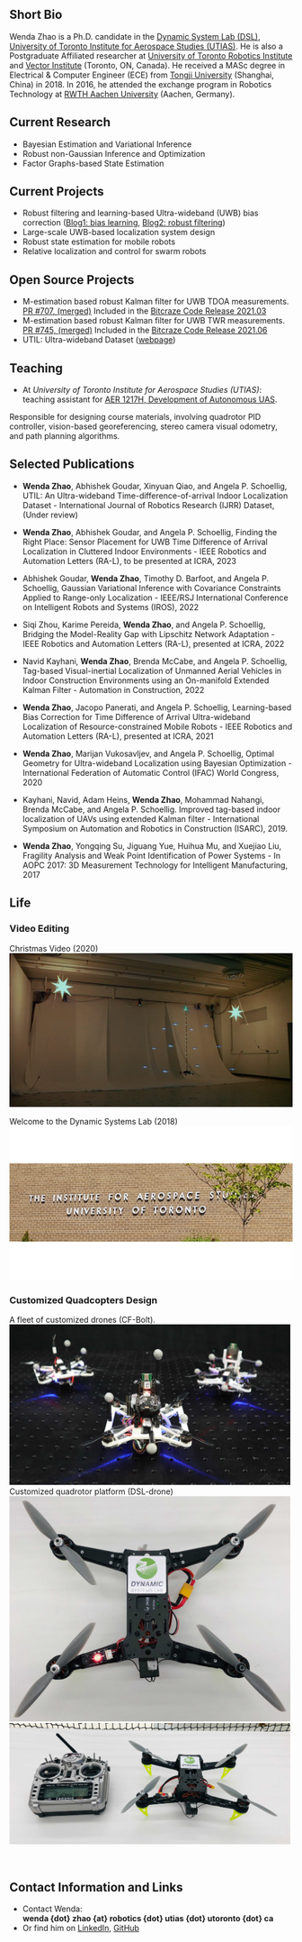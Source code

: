 ## Short Bio

Wenda Zhao is a Ph.D. candidate in the [Dynamic System Lab (DSL)][dsl], [University of Toronto Institute for Aerospace Studies (UTIAS)][utias]. He is also a Postgraduate Affiliated researcher at [University of Toronto Robotics Institute][RI] and [Vector Institute][VI] (Toronto, ON, Canada). He received a MASc degree in Electrical & Computer Engineer (ECE) from [Tongji University][tju] (Shanghai, China) in 2018. In 2016, he attended the exchange program in Robotics Technology at [RWTH Aachen University][rwth] (Aachen, Germany). 

## Current Research

- Bayesian Estimation and Variational Inference
- Robust non-Gaussian Inference and Optimization 
- Factor Graphs-based State Estimation

## Current Projects

- Robust filtering and learning-based Ultra-wideband (UWB) bias correction ([Blog1: bias learning][bias-learning], [Blog2: robust filtering][robust-filtering])
- Large-scale UWB-based localization system design
- Robust state estimation for mobile robots
- Relative localization and control for swarm robots 

## Open Source Projects
- M-estimation based robust Kalman filter for UWB TDOA measurements. [PR #707, (merged)][PR-707] Included in the [Bitcraze Code Release 2021.03][release-202103]
- M-estimation based robust Kalman filter for UWB TWR measurements. [PR #745, (merged)][PR-745] Included in the [Bitcraze Code Release 2021.06][release-202106]
- UTIL: Ultra-wideband Dataset ([webpage][uwb-dataset])

## Teaching

- At *University of Toronto Institute for Aerospace Studies (UTIAS)*:  <br /> teaching assistant for [AER 1217H, Development of Autonomous UAS][aer1217]. 

Responsible for designing course materials, involving quadrotor PID controller, vision-based georeferencing, stereo camera visual odometry, and path planning algorithms. 

## Selected Publications

- **Wenda Zhao**, Abhishek Goudar, Xinyuan Qiao, and Angela P. Schoellig, UTIL: An Ultra-wideband Time-difference-of-arrival Indoor Localization Dataset - International Journal of Robotics Research (IJRR) Dataset, (Under review)

- **Wenda Zhao**, Abhishek Goudar, and Angela P. Schoellig, Finding the Right Place: Sensor Placement for UWB Time Difference of Arrival Localization in Cluttered Indoor Environments - IEEE Robotics and Automation Letters (RA-L), to be presented at ICRA, 2023

- Abhishek Goudar, **Wenda Zhao**, Timothy D. Barfoot, and Angela P. Schoellig, Gaussian Variational Inference with Covariance Constraints Applied to Range-only Localization - IEEE/RSJ International Conference on Intelligent Robots and Systems (IROS), 2022 

- Siqi Zhou, Karime Pereida, **Wenda Zhao**, and Angela P. Schoellig, Bridging the Model-Reality Gap with Lipschitz Network Adaptation - IEEE Robotics and Automation Letters (RA-L), presented at ICRA, 2022

- Navid Kayhani, **Wenda Zhao**, Brenda McCabe, and Angela P. Schoellig, Tag-based Visual-inertial Localization of Unmanned Aerial Vehicles in Indoor Construction Environments using an On-manifold Extended Kalman Filter - Automation in Construction, 2022

- **Wenda Zhao**, Jacopo Panerati, and Angela P. Schoellig, Learning-based Bias Correction for Time Difference of Arrival Ultra-wideband Localization of Resource-constrained Mobile Robots - IEEE Robotics and Automation Letters (RA-L), presented at ICRA, 2021

- **Wenda Zhao**, Marijan Vukosavljev, and Angela P. Schoellig, Optimal Geometry for Ultra-wideband Localization using Bayesian Optimization - International Federation of Automatic Control (IFAC) World Congress, 2020

- Kayhani, Navid, Adam Heins, **Wenda Zhao**, Mohammad Nahangi, Brenda McCabe, and Angela P. Schoellig. Improved tag-based indoor localization of UAVs using extended Kalman filter - International Symposium on Automation and Robotics in Construction (ISARC), 2019.

- **Wenda Zhao**, Yongqing Su, Jiguang Yue, Huihua Mu, and Xuejiao Liu, Fragility Analysis and Weak Point Identification of Power Systems - In AOPC 2017: 3D Measurement Technology for Intelligent Manufacturing, 2017

## Life

### Video Editing 
Christmas Video (2020)
[![Christmas Video (2020)](/xmas_20.png)](https://www.youtube.com/watch?v=54fA6etaOFo "Christmas Video (2020)") 

Welcome to the Dynamic Systems Lab (2018)
[![Welcome (2018)](/utias_welcome.png)](https://www.youtube.com/watch?v=KzGW4S400gU "Welcome (2018)") 
### Customized Quadcopters Design
A fleet of customized drones (CF-Bolt).
<img width="500" src="drone_fleet.jpg" >
Customized quadrotor platform (DSL-drone)
<img width="500" src="dsl-drone1.jpg" >
<img width="500" src="dsl-drone2.jpg" >
<p>&nbsp;</p>

## Contact Information and Links

- Contact Wenda:  <br />
  **wenda {dot} zhao {at} robotics {dot} utias {dot} utoronto {dot} ca**
- Or find him on [LinkedIn][1], [GitHub][2]
<!-- - [Resume][cv] -->

<br>
<div style="margin:10px auto;height: 245px; pointer-events: none;">
    <!-- <script type="text/javascript" id="clstr_globe" src="//clustrmaps.com/globe.js?d=WHa9D1crDmmh9RyrF99004BuTB-twSgpCBI7lFp1Zew"></script> -->
    <script type='text/javascript' id='clustrmaps' src='//cdn.clustrmaps.com/map_v2.js?cl=ffffff&w=a&t=tt&d=WHa9D1crDmmh9RyrF99004BuTB-twSgpCBI7lFp1Zew&co=4f85c4&cmn=8bdb8b&cmo=f0c88c'></script>
</div>
<br>

[1]:https://www.linkedin.com/in/wenda-zhao-648ab8138/
[2]:https://github.com/Williamwenda

[utias]:https://www.utias.utoronto.ca/
[dsl]:http://www.dynsyslab.org/
[VI]:https://vectorinstitute.ai/
[RI]:https://robotics.utoronto.ca/
[tju]:https://www.tongji.edu.cn/eng/
[rwth]:https://www.rwth-aachen.de/go/id/a/?lidx=1
[aer1217]:https://carre.utoronto.ca/aer1217
[bias-learning]:https://www.bitcraze.io/2020/04/learning-based-bias-correction-for-accurate-ultra-wideband-localization-of-a-crazyflie/
[robust-filtering]:https://www.bitcraze.io/2021/06/robust-kalman-filter-for-ultra-wideband-localization/
[release-202103]:https://github.com/bitcraze/crazyflie-firmware/releases/2021.03
[release-202106]:https://github.com/bitcraze/crazyflie-firmware/releases/2021.06
[PR-707]:https://github.com/bitcraze/crazyflie-firmware/pull/707
[PR-745]:https://github.com/bitcraze/crazyflie-firmware/pull/745
[uwb-dataset]:https://utiasdsl.github.io/util-uwb-dataset/